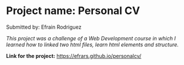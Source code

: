 # Project name:  Personal CV

Submitted by: Efrain Rodriguez

*This project was a challenge of a Web Development course in which I learned how to linked two html files, learn html elements and structure.*

**Link for the project:** https://efrars.github.io/personalcv/
